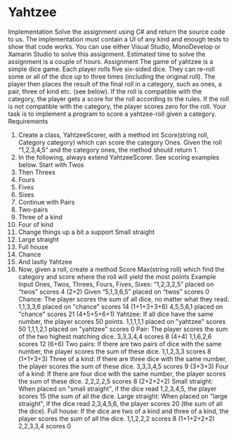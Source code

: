 # Yahtzee

Implementation
Solve the assignment using C# and return the source code to us.
The implementation must contain a UI of any kind and enough tests to show that code works.
You can use either Visual Studio, MonoDevelop or Xamarin Studio to solve this assignment.
Estimated time to solve the assignment is a couple of hours.
Assignment
The game of yahtzee is a simple dice game. Each player rolls five six-sided dice. They can re-roll some
or all of the dice up to three times (including the original roll).
The player then places the result of the final roll in a category, such as ones, a pair, three of kind etc.
(see below). If the roll is compatible with the category, the player gets a score for the roll according
to the rules. If the roll is not compatible with the category, the player scores zero for the roll.
Your task is to implement a program to score a yahtzee-roll given a category.
Requirements
1. Create a class, YahtzeeScorer, with a method int Score(string roll, Category category) which can
score the category Ones. Given the roll “1,2,3,4,5” and the category ones, the method should
return 1.
2. In the following, always extend YahtzeeScorer. See scoring examples below. Start with Twos
3. Then Threes
4. Fours
5. Fives
6. Sixes
7. Continue with Pairs
8. Two-pairs
9. Three of a kind
10. Four of kind
11. Change things up a bit a support Small straight
12. Large straight
13. Full house
14. Chance
15. And lastly Yahtzee
16. Now, given a roll, create a method Score Max(string roll) which find the category and score
where the roll will yield the most points
Example Input
Ones, Twos, Threes, Fours, Fives, Sixes:
“1,2,3,2,5” placed on “twos” scores 4 (2+2)
Given “5,1,3,6,5” placed on “twos” scores 0
Chance:
The player scores the sum of all dice, no matter what they read.
1,1,3,3,6 placed on "chance" scores 14 (1+1+3+3+6)
4,5,5,6,1 placed on "chance" scores 21 (4+5+5+6+1)
Yahtzee:
If all dice have the same number, the player scores 50 points.
1,1,1,1,1 placed on "yahtzee" scores 50
1,1,1,2,1 placed on "yahtzee" scores 0
Pair:
The player scores the sum of the two highest matching dice.
3,3,3,4,4 scores 8 (4+4)
1,1,6,2,6 scores 12 (6+6)
Two pairs:
If there are two pairs of dice with the same number, the player scores the sum of these dice.
1,1,2,3,3 scores 8 (1+1+3+3)
Three of a kind:
If there are three dice with the same number, the player scores the sum of these dice.
3,3,3,4,5 scores 9 (3+3+3)
Four of a kind:
If there are four dice with the same number, the player scores the sum of these dice.
2,2,2,2,5 scores 8 (2+2+2+2)
Small straight:
When placed on "small straight", if the dice read 1,2,3,4,5, the player scores 15 (the sum of all the
dice.
Large straight:
When placed on "large straight", if the dice read 2,3,4,5,6, the player scores 20 (the sum of all the
dice).
Full house:
If the dice are two of a kind and three of a kind, the player scores the sum of all the dice.
1,1,2,2,2 scores 8 (1+1+2+2+2)
2,2,3,3,4 scores 0